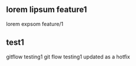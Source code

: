 ## lorem lipsum feature1
lorem expsom feature/1
## test1
gitflow testing1
git flow testing1 updated as a hotfix

